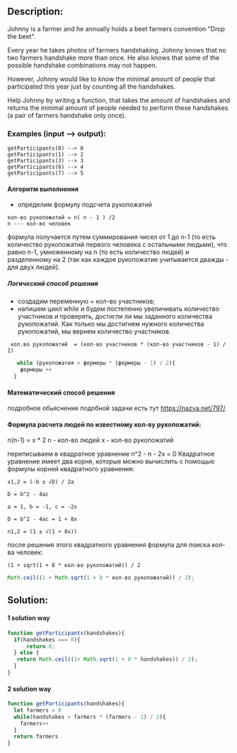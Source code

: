 ## Description:

Johnny is a farmer and he annually holds a beet farmers convention "Drop the beet".

Every year he takes photos of farmers handshaking. Johnny knows that no two farmers handshake more than once. He also knows that some of the possible handshake combinations may not happen.

However, Johnny would like to know the minimal amount of people that participated this year just by counting all the handshakes.

Help Johnny by writing a function, that takes the amount of handshakes and returns the minimal amount of people needed to perform these handshakes (a pair of farmers handshake only once).

### Examples (input --> output):

```
getParticipants(0) --> 0
getParticipants(1) --> 2
getParticipants(3) --> 3
getParticipants(6) --> 4
getParticipants(7) --> 5

```

#### Алгоритм выполнения

- определим формулу подсчета рукопожатий
```
кол-во рукопожатий = n( n - 1 ) /2
n --- кол-во человек
```
формула получается путем суммирования чисел от 1 до n-1
(то есть количество рукопожатий первого человека с остальными людьми), что равно n-1, умноженному на n (то есть количество людей) и разделенному на 2 (так как каждое рукопожатие учитывается дважды - для двух людей).


##### Логический способ решения


 - создадим переменную =  кол-во участников;
 - напишем цикл while и будем постепенно увеличивать количество участников и проверять,
 достигли ли мы заданного количества рукопожатий.
 Как только мы достигнем нужного количества рукопожатий, мы вернем количество участников.
```
 кол.во рукопожатий  = (кол-во участников * (кол-во участников - 1) / 2)
 ```

```javascript
   while (рукопожатия > фермеры * (фермеры - 1) / 2){
    фермеры ++
  }

```


#### Математический способ решения
подробное обьяснение подобной задачи есть тут https://nazva.net/797/

#### Формула расчета людей по известному кол-ву рукопожатий:
n(n-1) = x * 2
n - кол-во людей
x - кол-во рукопожатий

переписываем в квадратное уравнение
n^2 - n - 2x = 0
Квадратное уравнение имеет два корня, которые можно вычислить с помощью формулы корней квадратного уравнения:
```
x1,2 = (-b ± √D) / 2a

D = b^2 - 4ac

a = 1, b = -1, c = -2x

D = b^2 - 4ac = 1 + 8x

n1,2 = (1 ± √(1 + 8x))
```

после решения этого квадратного уравнения
формула для поиска кол-ва человек:
```
(1 + sqrt(1 + 8 * кол-во рукопожатий)) / 2

```
```javascript
Math.ceil((1 + Math.sqrt(1 + 8 * кол-во рукопожатий)) / 2);
```

## Solution:

#### 1 solution way
```javascript
function getParticipants(handshakes){
  if(handshakes === 0){
      return 0;
  } else {
   return Math.ceil((1+ Math.sqrt(1 + 8 * handshakes)) / 2);
  }
}
```
#### 2 solution way
```javascript
function getParticipants(handshakes){
  let farmers = 0
  while(handshakes > farmers * (farmers - 1) / 2){
    farmers++
  }
  return farmers
}
```